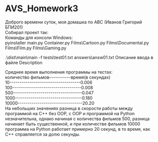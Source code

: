 # AVS_Homework3
Доброго времени суток, моя домашка по АВС (Иванов Григорий БПИ201)                                                    
Cобирал проект так:                                               
Команды для консоли Windows:                                                
pyinstaller main.py Container.py Films\Cartoon.py Films\Documental.py Films\Film.py Films\Gaming.py  

.\dist\main\main -f tests\test01.txt answers\answ01.txt
Описание ввода в файле Description

Среднее время выполнения программы на тестах:                                                           
количество фильмов-----------время(в секундах)                                        
10------------------------------------0.006                
100-----------------------------------0.008                        
500-----------------------------------0.047                                                                                    
1000----------------------------------0.180                                                                                                         
10000---------------------------------20.20                                                                                              
На небольших значениях разница в скорости работы между программой на С++ без OOP, с OOP и  программой на Python незначительна, однако начиная с количества фильмов 500, разница начинает быть существенной, и при количестве фильмов 10000 программа на Python работает примерно 20 секунд, в то время, как C++ справляется за долю секунды.
